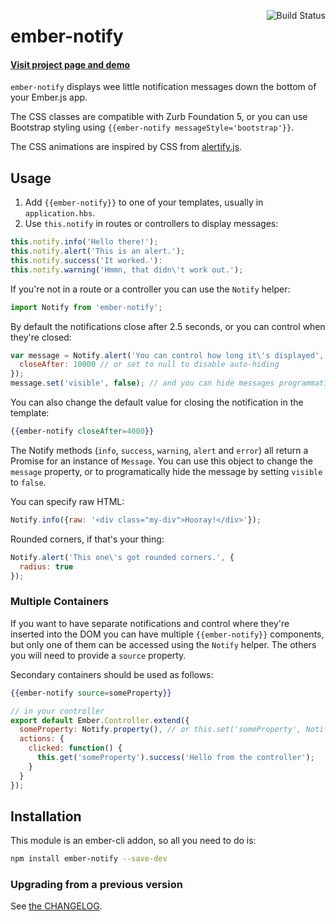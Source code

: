 [<img align='right' alt='Build Status' src='https://travis-ci.org/aexmachina/ember-notify.png'>](https://travis-ci.org/aexmachina/ember-notify)

# ember-notify

#### [Visit project page and demo](http://aexmachina.info/ember-notify)

`ember-notify` displays wee little notification messages down the bottom of your Ember.js app.

The CSS classes are compatible with Zurb Foundation 5, or you can use Bootstrap styling using `{{ember-notify messageStyle='bootstrap'}}`.

The CSS animations are inspired by CSS from [alertify.js](http://fabien-d.github.io/alertify.js/).

## Usage

1. Add `{{ember-notify}}` to one of your templates, usually in `application.hbs`.
2. Use `this.notify` in routes or controllers to display messages: 

```js
this.notify.info('Hello there!');
this.notify.alert('This is an alert.');
this.notify.success('It worked.'):
this.notify.warning('Hmmn, that didn\'t work out.');
```

If you're not in a route or a controller you can use the `Notify` helper: 

```js
import Notify from 'ember-notify';
```

By default the notifications close after 2.5 seconds, or you can control when they're closed:

```js
var message = Notify.alert('You can control how long it\'s displayed', {
  closeAfter: 10000 // or set to null to disable auto-hiding
});
message.set('visible', false); // and you can hide messages programmatically.
```

You can also change the default value for closing the notification in the template:


```handlebars
{{ember-notify closeAfter=4000}}
```

The Notify methods (`info`, `success`, `warning`, `alert` and `error`) all return a Promise for an instance of `Message`. You can use this object to change the `message` property, or to programatically hide the message by setting `visible` to `false`.

You can specify raw HTML:

```js
Notify.info({raw: '<div class="my-div">Hooray!</div>'});
```

Rounded corners, if that's your thing:

```js
Notify.alert('This one\'s got rounded corners.', {
  radius: true
});
```

### Multiple Containers

If you want to have separate notifications and control where they're inserted into the DOM you can 
have multiple `{{ember-notify}}` components, but only one of them can be accessed using the `Notify` helper. The others you will need to provide a `source` property.

Secondary containers should be used as follows:

```hbs
{{ember-notify source=someProperty}} 
```

```js
// in your controller
export default Ember.Controller.extend({
  someProperty: Notify.property(), // or this.set('someProperty', Notify.create())
  actions: {
    clicked: function() {
      this.get('someProperty').success('Hello from the controller');
    }
  }
});
```

## Installation

This module is an ember-cli addon, so all you need to do is:

```sh
npm install ember-notify --save-dev
```

### Upgrading from a previous version

See [the CHANGELOG](CHANGELOG.md).
